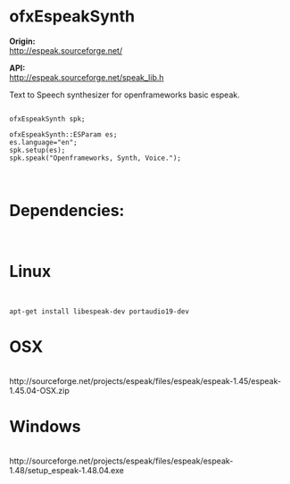 # ofxEspeakSynth

<b>Origin:</b><br>
http://espeak.sourceforge.net/

<b>API:</b><br>
http://espeak.sourceforge.net/speak_lib.h

Text to Speech synthesizer for openframeworks basic espeak.
<br>
<pre><code>
ofxEspeakSynth spk;

ofxEspeakSynth::ESParam es;
es.language="en";
spk.setup(es);
spk.speak("Openframeworks, Synth, Voice.");
</code></pre>
<br>
<h1><b>Dependencies:</b></h1><br>
<h1>Linux</h1><br>
<code><pre>apt-get install libespeak-dev portaudio19-dev</pre></code>

<h1>OSX</h1><br>
http://sourceforge.net/projects/espeak/files/espeak/espeak-1.45/espeak-1.45.04-OSX.zip

<h1>Windows</h1><br>
http://sourceforge.net/projects/espeak/files/espeak/espeak-1.48/setup_espeak-1.48.04.exe
